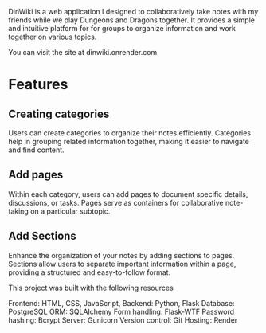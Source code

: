 DinWiki is a web application I designed to collaboratively take notes with my friends while we play Dungeons and Dragons together.  It provides a simple and intuitive platform for for groups to organize information and work together on various topics. 

You can visit the site at dinwiki.onrender.com

# Features
## Creating categories
Users can create categories to organize their notes efficiently. Categories help in grouping related information together, making it easier to navigate and find content.

## Add pages
Within each category, users can add pages to document specific details, discussions, or tasks. Pages serve as containers for collaborative note-taking on a particular subtopic.

## Add Sections
Enhance the organization of your notes by adding sections to pages. Sections allow users to separate important information within a page, providing a structured and easy-to-follow format.

This project was built with the following resources

Frontend: HTML, CSS, JavaScript,
Backend: Python, Flask
Database: PostgreSQL
ORM: SQLAlchemy 
Form handling: Flask-WTF
Password hashing: Bcrypt 
Server: Gunicorn
Version control: Git
Hosting: Render
